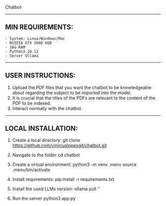  Chatbot


-------------------------------------------------------------------------
 MIN REQUIREMENTS:
-------------------------------------------------------------------------
	- System: Linux/Windows/Mac
	- NVIDIA GTX 1660 6GB
	- 16G RAM
	- Python3.10.12
	- Server Ollama

-------------------------------------------------------------------------
 USER INSTRUCTIONS:
-------------------------------------------------------------------------
 1. Upload the PDF files that you want the chatbot to be knowledgeable about regarding the subject to be imported into the model.
 2. It is crucial that the titles of the PDFs are relevant to the content of the PDF to be indexed.
 3. Interact normally with the chatbot.

--------------------------------------------------------------------------
 LOCAL INSTALLATION:
-------------------------------------------------------------------------- 
 1. Create a local directory:
 git clone https://github.com/viniciuslopesgit/chatbot.git

 2. Navigate to the folder
 cd chatbot
 
 3. Create a virtual environment:
 python3 -m venv .menv
 source .menv/bin/activate

 4. Install requirements:
 pip install -r requirements.txt

 5. Install the used LLMs version:
 ollama pull ''
 
 6. Run the server
 python3 app.py
  

